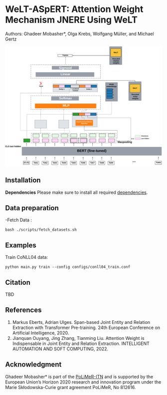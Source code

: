 # WeLT-ASpERT: Attention Weight Mechanism JNERE Using WeLT
Authors: Ghadeer Mobasher*, Olga Krebs, Wolfgang Müller, and Michael Gertz 

![WeLT-ASpERT Architecture](WeLT_AsPERT.png)

## Installation 
**Dependencies**
Please make sure to install all required [dependencies](https://github.com/mobashgr/WeLT-ASpERT/blob/main/requirements.tx).

## Data preparation
-Fetch Data :
 ```
bash ./scripts/fetch_datasets.sh
```
## Examples
Train CoNLL04 data:
```
python main.py train --config configs/conll04_train.conf
```

 ## Citation
 TBD


## References
1. Markus Eberts, Adrian Ulges. Span-based Joint Entity and Relation Extraction with Transformer Pre-training. 24th European Conference on Artificial Intelligence, 2020.
2. Jianquan Ouyang, Jing Zhang, Tianming Liu. Attention Weight is Indispensable in Joint Entity and Relation Extraction. INTELLIGENT AUTOMATION AND SOFT COMPUTING, 2022.



## Acknowledgment
Ghadeer Mobasher* is part of the [PoLiMeR-ITN](http://polimer-itn.eu/) and is supported by the European Union’s Horizon 2020 research and innovation program under the Marie Skłodowska-Curie grant agreement PoLiMeR, No 812616.
